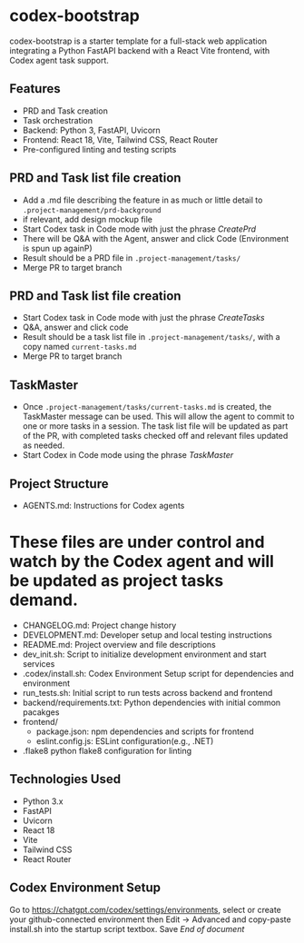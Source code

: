 # codex-bootstrap

codex-bootstrap is a starter template for a full-stack web application integrating a Python FastAPI backend with a React Vite frontend, with Codex agent task support.

## Features

- PRD and Task creation
- Task orchestration
- Backend: Python 3, FastAPI, Uvicorn
- Frontend: React 18, Vite, Tailwind CSS, React Router
- Pre-configured linting and testing scripts

## PRD and Task list file creation

- Add a .md file describing the feature in as much or little detail to `.project-management/prd-background`
- if relevant, add design mockup file
- Start Codex task in Code mode with just the phrase *CreatePrd*
- There will be Q&A with the Agent, answer and click Code (Environment is spun up againP)
- Result should be a PRD file in `.project-management/tasks/`
- Merge PR to target branch

## PRD and Task list file creation

- Start Codex task in Code mode with just the phrase *CreateTasks*
- Q&A, answer and click code
- Result should be a task list file in `.project-management/tasks/`, with a copy named `current-tasks.md`
- Merge PR to target branch

## TaskMaster

- Once `.project-management/tasks/current-tasks.md` is created, the TaskMaster message can be used.  This will allow the agent to commit to one or more tasks in a session.  The task list file will be updated as part of the PR, with completed tasks checked off and relevant files updated as needed.
- Start Codex in Code mode using the phrase *TaskMaster*

## Project Structure

- AGENTS.md: Instructions for Codex agents
# These files are under control and watch by the Codex agent and will be updated as project tasks demand.
- CHANGELOG.md: Project change history
- DEVELOPMENT.md: Developer setup and local testing instructions
- README.md: Project overview and file descriptions
- dev_init.sh: Script to initialize development environment and start services
- .codex/install.sh: Codex Environment Setup script for dependencies and environment
- run_tests.sh: Initial script to run tests across backend and frontend
- backend/requirements.txt: Python dependencies with initial common pacakges
- frontend/
    - package.json: npm dependencies and scripts for frontend
    - eslint.config.js: ESLint configuration(e.g., .NET)
- .flake8 python flake8 configuration for linting
## Technologies Used

- Python 3.x
- FastAPI
- Uvicorn
- React 18
- Vite
- Tailwind CSS
- React Router

## Codex Environment Setup
Go to https://chatgpt.com/codex/settings/environments, select or create your github-connected environment then Edit -> Advanced and copy-paste install.sh into the startup script textbox. Save
*End of document*
